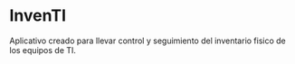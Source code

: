 # InvenTI

Aplicativo creado para llevar control y seguimiento del inventario fisico de los equipos de TI.